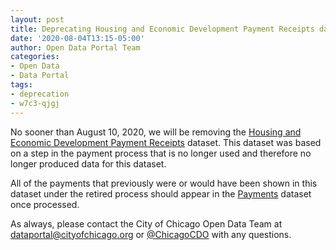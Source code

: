 ```yaml
---
layout: post
title: Deprecating Housing and Economic Development Payment Receipts dataset
date: '2020-08-04T13:15-05:00'
author: Open Data Portal Team
categories:
- Open Data
- Data Portal
tags:
- deprecation
- w7c3-qjgj
---
```

No sooner than August 10, 2020, we will be removing the [Housing and Economic Development Payment Receipts](https://data.cityofchicago.org/d/w7c3-qjgj) dataset. This dataset was based on a step in the payment process that is no longer used and therefore no longer produced data for this dataset.

All of the payments that previously were or would have been shown in this dataset under the retired process should appear in the [Payments](https://data.cityofchicago.org/d/s4vu-giwb) dataset once processed.

As always, please contact the City of Chicago Open Data Team at [dataportal@cityofchicago.org](mailto:dataportal@cityofchicago.org) or [@ChicagoCDO](https://twitter.com/ChicagoCDO) with any questions.
